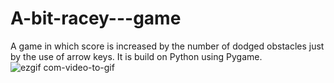 # A-bit-racey---game
A game in which score is increased by the number of dodged obstacles just by the use of arrow keys. It is build on Python using Pygame.
![ezgif com-video-to-gif](https://cloud.githubusercontent.com/assets/15019864/17464870/3ecfe7b4-5d06-11e6-8e6b-3e9da2f6ee08.gif)
